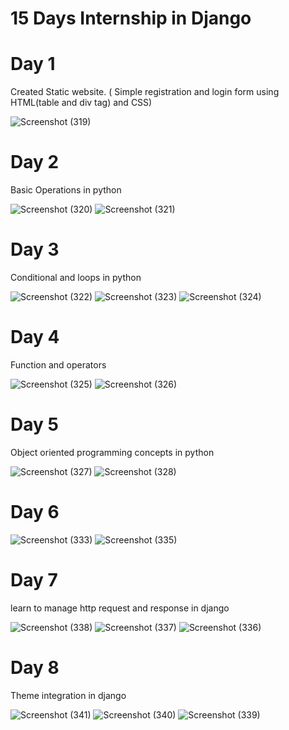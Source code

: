 
# 15 Days Internship in Django 

# Day 1

Created Static website. ( Simple registration and login form using HTML(table and div tag) and CSS) 

![Screenshot (319)](https://user-images.githubusercontent.com/67910573/119715100-3f7ac080-be81-11eb-9a55-1846718d920f.png)

# Day 2
Basic Operations in python

![Screenshot (320)](https://user-images.githubusercontent.com/67910573/119715566-c465da00-be81-11eb-9a7a-ec2dc5bb65ad.png)
![Screenshot (321)](https://user-images.githubusercontent.com/67910573/119715572-c62f9d80-be81-11eb-9ee0-8af046a70fe7.png)

# Day 3
Conditional and loops in python


![Screenshot (322)](https://user-images.githubusercontent.com/67910573/119878749-22f58b80-bf48-11eb-8b46-cb209eb2b8ab.png)
![Screenshot (323)](https://user-images.githubusercontent.com/67910573/119878745-212bc800-bf48-11eb-80c3-ef5e34853fbb.png)
![Screenshot (324)](https://user-images.githubusercontent.com/67910573/119972031-58918780-bfcf-11eb-99fa-552ae2299cd9.png)

# Day 4
Function and operators


![Screenshot (325)](https://user-images.githubusercontent.com/67910573/120032762-4a1b8e00-c018-11eb-8455-1794a2dd3a5a.png)
![Screenshot (326)](https://user-images.githubusercontent.com/67910573/120032755-47b93400-c018-11eb-9e26-584957a4a3ce.png)

# Day 5
Object oriented programming concepts  in python


![Screenshot (327)](https://user-images.githubusercontent.com/67910573/120239731-8c450980-c27c-11eb-8975-3f58ad2f14ef.png)
![Screenshot (328)](https://user-images.githubusercontent.com/67910573/120239723-87805580-c27c-11eb-8d36-139422e6a3df.png)


# Day 6
![Screenshot (333)](https://user-images.githubusercontent.com/67910573/120532054-eb318c80-c3fc-11eb-9b6e-5e996dc1ef9b.png)
![Screenshot (335)](https://user-images.githubusercontent.com/67910573/120532066-ed93e680-c3fc-11eb-9dbd-179902ddc3a0.png)


# Day 7

learn to manage http request and response in django

![Screenshot (338)](https://user-images.githubusercontent.com/67910573/120654655-87ac6b00-c49f-11eb-9f68-d8c64d3cb836.png)
![Screenshot (337)](https://user-images.githubusercontent.com/67910573/120654666-8a0ec500-c49f-11eb-9675-bb386b9d76f2.png)
![Screenshot (336)](https://user-images.githubusercontent.com/67910573/120654670-8aa75b80-c49f-11eb-85dd-8a1cee7829a2.png)

# Day 8

Theme integration in django

![Screenshot (341)](https://user-images.githubusercontent.com/67910573/120889833-aab05980-c61c-11eb-812d-dac1a3e9dc79.png)
![Screenshot (340)](https://user-images.githubusercontent.com/67910573/120889837-ad12b380-c61c-11eb-933c-d5539da001b1.png)
![Screenshot (339)](https://user-images.githubusercontent.com/67910573/120889838-aedc7700-c61c-11eb-8358-63c09cc3ae6f.png)

